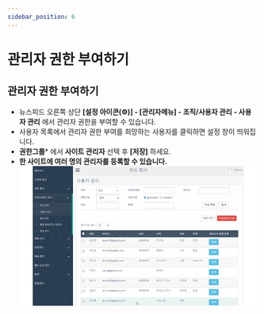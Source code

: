 ```yaml
---
sidebar_position: 6
---
```


# 관리자 권한 부여하기

## 관리자 권한 부여하기
- 뉴스피드 오른쪽 상단 **[설정 아이콘(⚙️)] - [관리자메뉴] - 조직/사용자 관리 - 사용자 관리** 에서 관리자 권한을 부여할 수 있습니다.
- 사용자 목록에서 관리자 권한 부여를 희망하는 사용자를 클릭하면 설정 창이 띄워집니다.
- **권한그룹*** 에서 **사이트 관리자** 선택 후 **[저장]** 하세요.
- **한 사이트에 여러 명의 관리자를 등록할 수 있습니다.**
    ![관리자 권한 부여하기](./img/0601.gif)